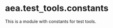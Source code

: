 <a name="aea.test_tools.constants"></a>
# aea.test`_`tools.constants

This is a module with constants for test tools.

